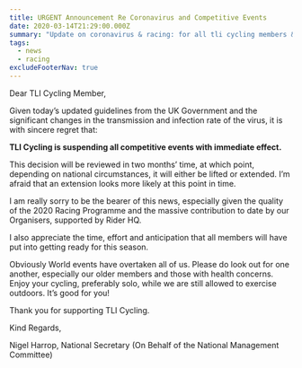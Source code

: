 ```yaml
---
title: URGENT Announcement Re Coronavirus and Competitive Events
date: 2020-03-14T21:29:00.000Z
summary: "Update on coronavirus & racing: for all tli cycling members & supporters"
tags:
  - news
  - racing
excludeFooterNav: true
---
```

Dear TLI Cycling Member,

Given today’s updated guidelines from the UK Government and the significant changes in the transmission and infection rate of the virus, it is with sincere regret that:

**TLI Cycling is suspending all competitive events with immediate effect.**

This decision will be reviewed in two months’ time, at which point, depending on national circumstances, it will either be lifted or extended. I’m afraid that an extension looks more likely at this point in time.

I am really sorry to be the bearer of this news, especially given the quality of the 2020 Racing Programme and the massive contribution to date by our Organisers, supported by Rider HQ.

I also appreciate the time, effort and anticipation that all members will have put into getting ready for this season.

Obviously World events have overtaken all of us. Please do look out for one another, especially our older members and those with health concerns. Enjoy your cycling, preferably solo, while we are still allowed to exercise outdoors. It’s good for you!

Thank you for supporting TLI Cycling.

Kind Regards,

Nigel Harrop, National Secretary (On Behalf of the National Management Committee)
